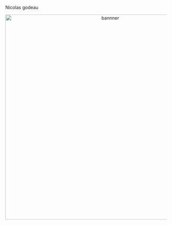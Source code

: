 Nicolas godeau

<div align="center">
  <img src="https://res.cloudinary.com/dbrbme99g/image/upload/v1671631293/github/landing%20page/bannie%CC%80re_gif_d3azxh.gif" alt="bannner" width="640">
</div>
